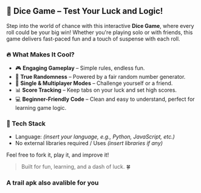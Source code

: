 ## 🎲 Dice Game – Test Your Luck and Logic!

Step into the world of chance with this interactive **Dice Game**, where every roll could be your big win! Whether you're playing solo or with friends, this game delivers fast-paced fun and a touch of suspense with each roll.

### 🔥 What Makes It Cool?
- 🎮 **Engaging Gameplay** – Simple rules, endless fun.
- 🎲 **True Randomness** – Powered by a fair random number generator.
- 👥 **Single & Multiplayer Modes** – Challenge yourself or a friend.
- 📊 **Score Tracking** – Keep tabs on your luck and set high scores.
- 💻 **Beginner-Friendly Code** – Clean and easy to understand, perfect for learning game logic.

### 🚀 Tech Stack
- Language: *(insert your language, e.g., Python, JavaScript, etc.)*  
- No external libraries required / Uses *(insert libraries if any)*



Feel free to fork it, play it, and improve it!

> Built for fun, learning, and a dash of luck. 🍀
### A trail apk also avalible for you 
